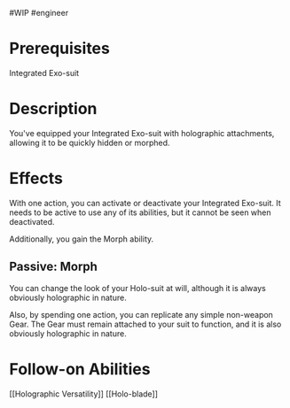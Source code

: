 #WIP #engineer 

# Prerequisites

Integrated Exo-suit

# Description

You've equipped your Integrated Exo-suit with holographic attachments, allowing it to be quickly hidden or morphed.

# Effects

With one action, you can activate or deactivate your Integrated Exo-suit. It needs to be active to use any of its abilities, but it cannot be seen when deactivated.

Additionally, you gain the Morph ability.

## Passive: Morph

You can change the look of your Holo-suit at will, although it is always obviously holographic in nature.

Also, by spending one action, you can replicate any simple non-weapon Gear. The Gear must remain attached to your suit to function, and it is also obviously holographic in nature.

# Follow-on Abilities

[[Holographic Versatility]]
[[Holo-blade]]